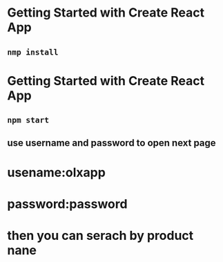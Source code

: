 # Getting Started with Create React App
## `nmp install`
# Getting Started with Create React App
## `npm start`

## use username and password to open next page
#  usename:olxapp
#  password:password

#   then you can serach by product nane 